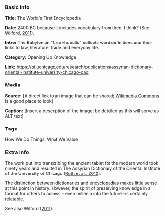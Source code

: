 ### Basic Info

**Title:** 
The World's First Encyclopedia

**Date:** 
2400 BC because it includes vocabulary from then, I think? (See Wilford, [2011](https://www.nytimes.com/2011/06/07/science/07dictionary.html)).

**Intro:** 
The Babylonian "Urra=hubullu" collects word definitions and their links to law, literature, trade and everyday life.

**Category:**
Opening Up Knowledge

**Link:** 
https://oi.uchicago.edu/research/publications/assyrian-dictionary-oriental-institute-university-chicago-cad

### Media

**Source:** 
[A direct link to an image that can be shared; [Wikimedia Commons](https://commons.wikimedia.org/wiki/Commons:Reusing_content_outside_Wikimedia) is a good place to look]

**Caption:** 
[Insert a description of the image; be detailed as this will serve as ALT text]

### Tags

How We Do Things, What We Value

### Extra Info

The work put into transcribing the ancient tablet for the modern world took ninety years and resulted in The Assyrian Dictionary of the Oriental Institute of the University of Chicago ([Roth et al., 2010](https://oi.uchicago.edu/research/publications/assyrian-dictionary-oriental-institute-university-chicago-cad)).

The distinction between dictionaries and encyclopedias makes little sense at this point in history. However, the spirit of preserving knowledge in a format for others to access – even millenia into the future –is certainly relatable.

See also Wilford ([2011](https://www.nytimes.com/2011/06/07/science/07dictionary.html)).
